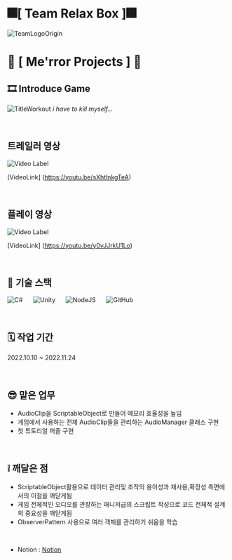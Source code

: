 # 🎆[ **Team Relax Box** ]🎆
![TeamLogoOrigin](https://user-images.githubusercontent.com/67819713/195285425-776cdb3e-903e-4650-b33d-4e9d877bcce1.gif)
#
# 💾 [ **Me'rror Projects** ] 💾
## 🎞️ **Introduce Game**
![TitleWorkout](https://user-images.githubusercontent.com/67819713/195285303-2a743e88-fbbf-405f-ad04-dcb026b46703.png)
                                                           *i have to kill myself...*

&nbsp;
## 트레일러 영상
![Video Label](http://img.youtube.com/vi/sXhtlnkgTeA/0.jpg)

[VideoLink] (https://youtu.be/sXhtlnkgTeA)
&nbsp;
 
&nbsp;
## 플레이 영상
![Video Label](http://img.youtube.com/vi/y0vJJrkU1Lo/0.jpg)

[VideoLink] (https://youtu.be/y0vJJrkU1Lo)
&nbsp;

&nbsp;

## 🔧 기술 스택
![C#](https://img.shields.io/badge/c%23-%23239120.svg?style=for-the-badge&logo=c-sharp&logoColor=white)
&nbsp;&nbsp;&nbsp;&nbsp;
![Unity](https://img.shields.io/badge/unity-%23000000.svg?style=for-the-badge&logo=unity&logoColor=white)
&nbsp;&nbsp;&nbsp;&nbsp;
![NodeJS](https://img.shields.io/badge/node.js-6DA55F?style=for-the-badge&logo=node.js&logoColor=white)
&nbsp;&nbsp;&nbsp;&nbsp;
![GitHub](https://img.shields.io/badge/github-%23121011.svg?style=for-the-badge&logo=github&logoColor=white)
&nbsp;

&nbsp;

## 🗓️ 작업 기간
2022.10.10 ~ 2022.11.24

&nbsp;

## 😎 맡은 업무
* AudioClip을 ScriptableObject로 만들어 메모리 효율성을 높임
* 게임에서 사용하는 전체 AudioClip들을 관리하는 AudioManager 클래스 구현
* 첫 튜토리얼 퍼즐 구현

&nbsp;

## ❕ 깨달은 점
* ScriptableObject활용으로 데이터 관리및 조작의 용이성과 재사용,확장성 측면에서의 이점을 깨닫게됨
* 게임 전체적인 오디오를 관장하는 매니저급의 스크립트 작성으로 코드 전체적 설계의 중요성을 깨닫게됨
* ObserverPattern 사용으로 여러 객체를 관리하기 쉬움을 학습

&nbsp;

* Notion : [Notion](https://topaz-mantis-c3b.notion.site/Team-Relax-Box-0c84487b632e43e79223cae4f1cbf232)

